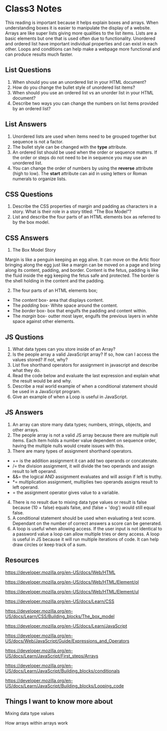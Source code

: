 # Class3 Notes

This reading is important because it helps explain boxes and arrays. When understanding boxes it is easier to manipulate the display of a website. Arrays are like super lists giving more qualities to the list items. Lists are a basic elements but one that is used often due to functionality. Unordered and ordered list have important individual properties and can exist in each other. Loops and conditions can help make a webpage more functional and can produce results much faster.

## List Questions

1. When should you use an unordered list in your HTML document?
2. How do you change the bullet style of unordered list items?
3. When should you use an ordered list vs an unorder list in your HTML document?
4. Describe two ways you can change the numbers on list items provided by an ordered list?

## List Answers

1. Unordered lists are used when items need to be grouped together but sequence is not a factor.
2. The bullet style can be changed with the **type** attribute.
3. An ordered list should be used when the order or sequence matters. If the order or steps do not need to be in sequence you may use an unordered list.
4. You can change the order of numbers by using the **reverse** attribute (high to low). The **start** attribute can aid in using letters or Roman numerals to organize lists.

## CSS Questions

1. Describe the CSS properties of margin and padding as characters in a story.  What is their role in a story titled: “The Box Model”?
2. List and describe the four parts of an HTML elements box as referred to by the box model.

## CSS Answers

1. The Box Model Story

Margin is like a penguin keeping an egg alive. It can move on the Artic floor bringing along the egg just like a margin can be moved on a page and bring along its content, padding, and border. Content is the fetus, padding is like the fluid inside the egg keeping the fetus safe and protected. The border is the shell holding in the content and the padding. 

2. The four parts of an HTML elements box;

- The *content* box- area that displays content.
- The *padding* box- White space around the content.
- The *border* box- box that engulfs the padding and content within.
- The *margin* box- outter most layer, engulfs the previous layers in white space against other elements.


## JS Qustions

1. What data types can you store inside of an Array?
2. Is the people array a valid JavaScript array? If so, how can I access the values stored? If not, why?
3. List five shorthand operators for assignment in javascript and describe what they do.
4. Read the code below and evaluate the last expression and explain what the result would be and why.
5. Describe a real world example of when a conditional statement should be used in a JavaScript program.
6. Give an example of when a Loop is useful in JavaScript.

## JS Answers

1. An array can store many data types; numbers, strings, objects, and other arrays.
2. The people array is not a valid JS array because there are multiple null items. Each item holds a number value dependent on sequence order, having the multiple nulls would create issues with this.
3. There are many types of assignment shorthand operators.

- += is the addition assignment it can add two operands or concatenate.
- /= the division assignment, it will divide the two operands and assign  result to left operand.
- &&= the logical AND assignment evaluates and will assign if left is truthy.
- *= multiplication assignment, multiplies two operands assigns result to left operand.
- = the assignment operator gives value to a variable.

4. There is no result due to mixing data type values or result is false because (10 + false) equals false, and (false + 'dog') would still equal false.
5. A conditional statement should be used when evaluating a test score. Dependant on the number of correct answers a score can be generated.
6. A loop is useful when allowing access. If the user input is not identical to a password value a loop can allow multiple tries or deny access.
A loop is useful in JS because it will run multiple iterations of code. It can help draw circles or keep track of a sum.


## Resources

<https://developer.mozilla.org/en-US/docs/Web/HTML>

<https://developer.mozilla.org/en-US/docs/Web/HTML/Element/ol>

<https://developer.mozilla.org/en-US/docs/Web/HTML/Element/ul>


<https://developer.mozilla.org/en-US/docs/Learn/CSS>

<https://developer.mozilla.org/en-US/docs/Learn/CSS/Building_blocks/The_box_model>


<https://developer.mozilla.org/en-US/docs/Learn/JavaScript>

<https://developer.mozilla.org/en-US/docs/Web/JavaScript/Guide/Expressions_and_Operators>

<https://developer.mozilla.org/en-US/docs/Learn/JavaScript/First_steps/Arrays>

<https://developer.mozilla.org/en-US/docs/Learn/JavaScript/Building_blocks/conditionals>

<https://developer.mozilla.org/en-US/docs/Learn/JavaScript/Building_blocks/Looping_code>

## Things I want to know more about

Mixing data type values

How arrays within arrays work
